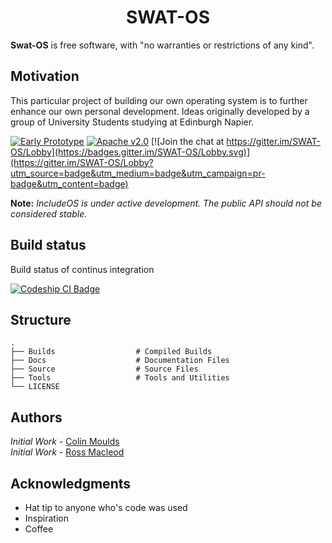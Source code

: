 <h1 align="center">SWAT-OS</h1>

**Swat-OS** is free software, with "no warranties or restrictions of any kind".

## Motivation

This particular project of building our own operating system is to further enhance our own personal development. Ideas originally developed by a group of University Students studying at Edinburgh Napier.

[![Early Prototype](https://img.shields.io/badge/SwatOS-v.0.1-yellow.svg)](https://github.com/ColinMoulds/SWAT-OS)
[![Apache v2.0](https://img.shields.io/badge/license-Apache%20v2.0-blue.svg)](http://www.apache.org/licenses/LICENSE-2.0)
[![Join the chat at https://gitter.im/SWAT-OS/Lobby](https://badges.gitter.im/SWAT-OS/Lobby.svg)](https://gitter.im/SWAT-OS/Lobby?utm_source=badge&utm_medium=badge&utm_campaign=pr-badge&utm_content=badge)

**Note:** *IncludeOS is under active development. The public API should not be considered stable.*

## Build status

Build status of continus integration

[![Codeship CI Badge](https://app.codeship.com/projects/ce698c00-9e5d-0135-8178-6e6128b91f9d/status?branch=master)](https://codeship.com)

## Structure

    .
    ├── Builds                  # Compiled Builds
    ├── Docs                    # Documentation Files
    ├── Source                  # Source Files
    ├── Tools                   # Tools and Utilities
    └── LICENSE

## Authors

*Initial Work* - [Colin Moulds](https://github.com/ColinMoulds)
<br>
*Initial Work* - [Ross Macleod](https://github.com/JesterWolf)

## Acknowledgments

* Hat tip to anyone who's code was used
* Inspiration
* Coffee